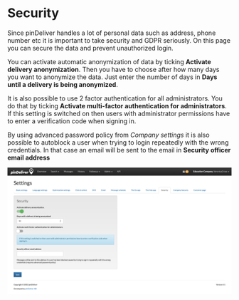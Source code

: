 # Security

Since pinDeliver handles a lot of personal data such as address, phone number etc it is important to take security and GDPR seriously. On this page you can secure the data and prevent unauthorized login.

You can activate automatic anonymization of data by ticking **Activate delivery anonymization**. Then you have to choose after how many days you want to anonymize the data. Just enter the number of days in **Days until a delivery is being anonymized**.

It is also possible to use 2 factor authentication for all administrators. You do that by ticking **Activate multi-factor authentication for administrators**. If this setting is switched on then users with administrator permissions have to enter a verification code when signing in.

By using advanced password policy from *Company settings* it is also possible to autoblock a user when trying to login repeatedly with the wrong credentials. In that case an email will be sent to the email in **Security officer email address**

![Security](/images/settings_security.png)
